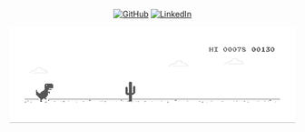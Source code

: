 <p align="center">
	<a href="https://github.com/julhanlon"><img src="https://img.shields.io/github/followers/julhanlon.svg?label=GitHub&style=social" alt="GitHub"></a>
	<a href="https://www.linkedin.com/in/julia-hanlon-3193a336/"><img src="https://img.shields.io/badge/LinkedIn--_.svg?style=social&logo=linkedin" alt="LinkedIn"></a>
</p>



![gif](https://github.com/julhanlon/julhanlon/blob/master/dino.gif)
